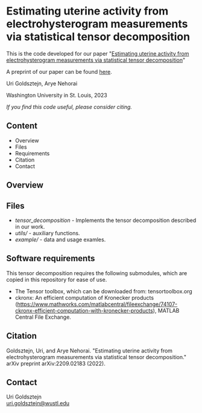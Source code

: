 # Estimating uterine activity from electrohysterogram measurements via statistical tensor decomposition

This is the code developed for our paper "[Estimating uterine activity from electrohysterogram measurements
via statistical tensor decomposition]()"  

A preprint of our paper can be found [here](https://arxiv.org/abs/2209.02183).   

Uri Goldsztejn, Arye Nehorai

Washington University in St. Louis, 2023

*If you find this code useful, please consider citing.*

## Content
* Overview
* Files
* Requirements
* Citation
* Contact

## Overview



## Files

* *tensor_decomposition* - Implements the tensor decomposition described in our work.
* *utils/* - auxiliary functions.
* *example/* - data and usage examles.

## Software requirements

This tensor decomposition requires the following submodules, which are copied in this repository for ease of use.
* The Tensor toolbox, which can be downloaded from: tensortoolbox.org
* ckronx: An efficient computation of Kronecker products (https://www.mathworks.com/matlabcentral/fileexchange/74107-ckronx-efficient-computation-with-kronecker-products), MATLAB Central File Exchange.


## Citation

Goldsztejn, Uri, and Arye Nehorai. "Estimating uterine activity from electrohysterogram measurements via statistical tensor decomposition." arXiv preprint arXiv:2209.02183 (2022).

## Contact
Uri Goldsztejn  
uri.goldsztejn@wustl.edu
